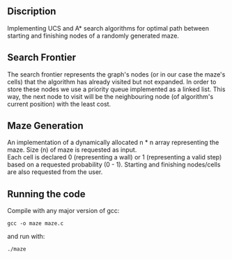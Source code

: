 ## Discription
Implementing UCS and A* search algorithms for optimal path between starting and finishing nodes of a randomly generated maze.

## Search Frontier
The search frontier represents the graph's nodes (or in our case the maze's cells) that the algorithm has already visited but not expanded. In order to store these nodes we use a priority queue implemented as a linked list. This way, the next node to visit will be the neighbouring node (of algorithm's current position) with the least cost.

## Maze Generation
An implementation of a dynamically allocated n * n array representing the maze. Size (n) of maze is requested as input.\
Each cell is declared 0 (representing a wall) or 1 (representing a valid step) based on a requested probability (0 - 1).
Starting and finishing nodes/cells are also requested from the user.

## Running the code
Compile with any major version of gcc:
```
gcc -o maze maze.c
```
and run with:
```
./maze
